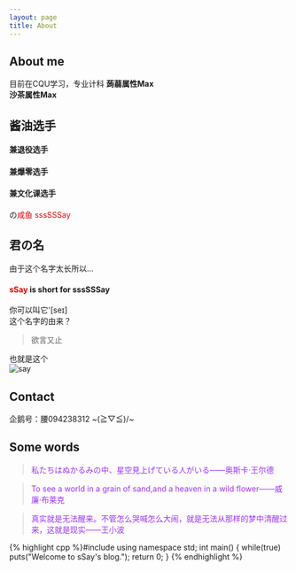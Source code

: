 ```yaml
---
layout: page
title: About
---
```

## About me
目前在CQU学习，专业计科
**蒟蒻属性Max**   
**沙茶属性Max**   
## 酱油选手  
#### 兼退役选手   
#### 兼爆零选手   
#### 兼文化课选手  
の<font color = "#EE0000">咸鱼 sssSSSay</font>   
## 君の名   
由于这个名字太长所以...   
#### <font color = "#EE0000">sSay</font> is short for sssSSSay
你可以叫它'[seɪ]   
这个名字的由来？
> 欲言又止  

也就是这个   
![say](http://imglf1.nosdn.127.net/img/L3owcXMvOE5FVmh1RUIvVkZPRmpZdzdFRjRaekhQYm8zTHVXdjRFYjJ0dGJmd2JWTW9QclVnPT0.png?imageView&thumbnail=500x0&quality=96&stripmeta=0&type=jpg)   
## Contact
企鹅号：腰094238312
~\(≧▽≦)/~   
## Some words
><font color = "#9B30FF">私たちはぬかるみの中、星空見上げている人がいる——奥斯卡·王尔德</font>

><font color = "#9B30FF">To see a world in a grain of sand,and a heaven in a wild flower——威廉·布莱克</font>

><font color = "#9B30FF">真实就是无法醒来。不管怎么哭喊怎么大闹，就是无法从那样的梦中清醒过来，这就是现实——王小波</font>


{% highlight cpp %}#include <iostream>
using namespace std;
int main() {
  while(true) puts("Welcome to sSay's blog.");
  return 0;
}
{% endhighlight %}
